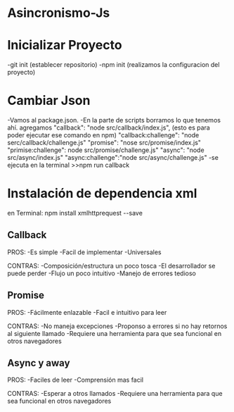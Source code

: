 # Asincronismo-Js

# Inicializar Proyecto
-git init (establecer repositorio)
-npm init (realizamos la configuracion del proyecto)

# Cambiar Json
-Vamos al package.json.
-En la parte de scripts borramos lo que tenemos ahí.
agregamos "callback": "node src/callback/index.js", (esto es para poder ejecutar ese comando en npm)
"callback:challenge": "node serc/callback/challenge.js"
"promise": "nose src/promise/index.js"
"primise:challenge": node src/promise/challenge.js"
"async": "node src/async/index.js"
"async:challenge":"node src/async/challenge.js"
-se ejecuta en la terminal >>npm run callback

# Instalación de dependencia xml
en Terminal:
npm install xmlhttprequest --save

## Callback
PROS:
-Es simple
-Facil de implementar
-Universales

CONTRAS:
-Composición/estructura un poco tosca
-El desarrollador se puede perder
-Flujo un poco intuitivo
-Manejo de errores tedioso

## Promise
PROS:
-Fácilmente enlazable
-Facil e intuitivo para leer
 
 CONTRAS:
 -No maneja excepciones
 -Proponso a errores si no hay retornos al siguiente llamado
 -Requiere una herramienta para que sea funcional en otros navegadores

 ## Async y away
 PROS:
 -Faciles de leer
 -Comprensión mas facil

 CONTRAS:
 -Esperar a otros llamados
 -Requiere una herramienta para que sea funcional en otros navegadores
 